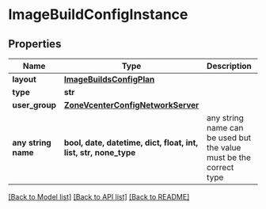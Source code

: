 # ImageBuildConfigInstance


## Properties
Name | Type | Description | Notes
------------ | ------------- | ------------- | -------------
**layout** | [**ImageBuildsConfigPlan**](ImageBuildsConfigPlan.md) |  | [optional] 
**type** | **str** |  | [optional] 
**user_group** | [**ZoneVcenterConfigNetworkServer**](ZoneVcenterConfigNetworkServer.md) |  | [optional] 
**any string name** | **bool, date, datetime, dict, float, int, list, str, none_type** | any string name can be used but the value must be the correct type | [optional]

[[Back to Model list]](../README.md#documentation-for-models) [[Back to API list]](../README.md#documentation-for-api-endpoints) [[Back to README]](../README.md)


